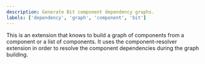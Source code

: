 ```yaml
---
description: Generate Bit component dependency graphs.
labels: ['dependency', 'graph', 'component', 'bit']
---
```


This is an extension that knows to build a graph of components from a component or a list of components.
It uses the component-resolver extension in order to resolve the component dependencies during the graph building.
